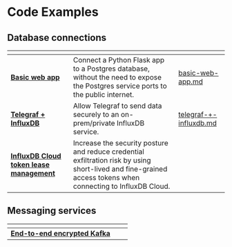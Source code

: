 # Code Examples



## Database connections

<table data-card-size="large" data-view="cards"><thead><tr><th></th><th></th><th data-hidden data-card-target data-type="content-ref"></th></tr></thead><tbody><tr><td><strong></strong><a href="basic-web-app.md"><strong>Basic web app</strong></a></td><td>Connect a Python Flask app to a Postgres database, without the need to expose the Postgres service ports to the public internet.</td><td><a href="basic-web-app.md">basic-web-app.md</a></td></tr><tr><td><strong></strong><a href="telegraf-+-influxdb.md"><strong>Telegraf + InfluxDB</strong></a><strong></strong></td><td>Allow Telegraf to send data securely to an on-prem/private InfluxDB service.</td><td><a href="telegraf-+-influxdb.md">telegraf-+-influxdb.md</a></td></tr><tr><td><strong></strong><a href="influxdb-cloud-token-lease-management.md"><strong>InfluxDB Cloud token lease management</strong></a><strong></strong></td><td>Increase the security posture and reduce credential exfiltration risk by using short-lived and fine-grained access tokens when connecting to InfluxDB Cloud.</td><td></td></tr></tbody></table>

## Messaging services

<table data-card-size="large" data-view="cards"><thead><tr><th></th><th></th><th></th></tr></thead><tbody><tr><td><strong></strong><a href="end-to-end-encrypted-kafka.md"><strong>End-to-end encrypted Kafka</strong></a><strong></strong></td><td></td><td></td></tr></tbody></table>
